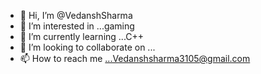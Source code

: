 - 👋 Hi, I’m @VedanshSharma
- 👀 I’m interested in ...gaming
- 🌱 I’m currently learning ...C++
- 💞️ I’m looking to collaborate on ...
- 📫 How to reach me ...Vedanshsharma3105@gmail.com

<!---
Vedan-shSharma/Vedan-shSharma is a ✨ special ✨ repository because its `README.md` (this file) appears on your GitHub profile.
You can click the Preview link to take a look at your changes.
--->
